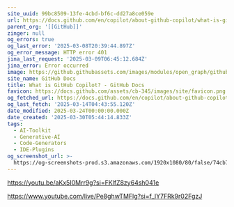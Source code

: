 ```yaml
---
site_uuid: 99bc8509-13fe-4cbd-bf6c-dd27a8ce059e
url: https://docs.github.com/en/copilot/about-github-copilot/what-is-github-copilot
parent_org: '[[GitHub]]'
zinger: null
og_errors: true
og_last_error: '2025-03-08T20:39:44.897Z'
og_error_message: HTTP error 401
jina_last_request: '2025-03-09T06:45:12.684Z'
jina_error: Error occurred
image: https://github.githubassets.com/images/modules/open_graph/github-logo.png
site_name: GitHub Docs
title: What is GitHub Copilot? - GitHub Docs
favicon: https://docs.github.com/assets/cb-345/images/site/favicon.png
og_fetched_url: https://docs.github.com/en/copilot/about-github-copilot/what-is-github-copilot
og_last_fetch: '2025-03-14T04:43:55.120Z'
date_modified: 2025-03-24T00:00:00.000Z
date_created: '2025-03-30T05:44:14.833Z'
tags:
  - AI-Toolkit
  - Generative-AI
  - Code-Generators
  - IDE-Plugins
og_screenshot_url: >-
  https://og-screenshots-prod.s3.amazonaws.com/1920x1080/80/false/74cb75bf68f615ff655f086485cd7e5e8b0edba8e5a5f17930e55cf5a05daaf5.jpeg
---
```


https://youtu.be/aKx5I0Mrr9g?si=FKlfZ8zy64sh041e

https://www.youtube.com/live/Pe8ghwTMFlg?si=f_lY7FRk9r02FgzJ
